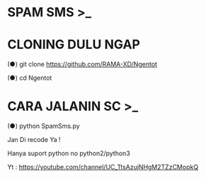 # SPAM SMS >_



# CLONING DULU NGAP
(●) git clone https://github.com/RAMA-XD/Ngentot

(●) cd Ngentot

# CARA JALANIN SC >_
(●) python SpamSms.py

Jan Di recode Ya !

Hanya suport python no python2/python3 

Yt : https://youtube.com/channel/UC_TtsAzujNHgM2TZzCMopkQ

